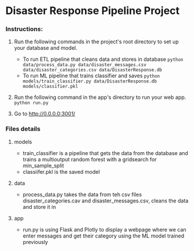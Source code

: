 # Disaster Response Pipeline Project

### Instructions:
1. Run the following commands in the project's root directory to set up your database and model.

    - To run ETL pipeline that cleans data and stores in database
        `python data/process_data.py data/disaster_messages.csv data/disaster_categories.csv data/DisasterResponse.db`
    - To run ML pipeline that trains classifier and saves
        `python models/train_classifier.py data/DisasterResponse.db models/classifier.pkl`

2. Run the following command in the app's directory to run your web app.
    `python run.py`

3. Go to http://0.0.0.0:3001/

### Files details
1. models
	- train_classifier is a pipeline that gets the data from the database and trains a multioutput random forest with a gridsearch for min_sample_split
    - classiifer.pkl is the saved model
    
2. data
	- process_data.py takes the data from teh csv files disaster_categories.cav and disaster_messages.csv, cleans the data and store it in 
    
3. app
	- run.py is using Flask and Plotly to display a webpage where we can enter messages and get their category using the ML model trained previously
